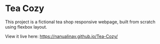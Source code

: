 # Tea Cozy

This project is a fictional tea shop responsive webpage, built from scratch using flexbox layout. 

View it live here: https://nanualinav.github.io/Tea-Cozy/

